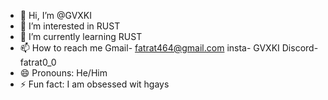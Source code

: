 - 👋 Hi, I’m @GVXKI
- 👀 I’m interested in RUST
- 🌱 I’m currently learning RUST
- 📫 How to reach me       Gmail- fatrat464@gmail.com    insta- GVXKI   Discord- fatrat0_0
- 😄 Pronouns: He/Him
- ⚡ Fun fact: I am obsessed wit hgays

<!---
GVXKI/GVXKI is a ✨ special ✨ repository because its `README.md` (this file) appears on your GitHub profile.
You can click the Preview link to take a look at your changes.
--->

